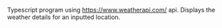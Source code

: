 Typescript program using https://www.weatherapi.com/ api. Displays the weather details for an inputted location.
